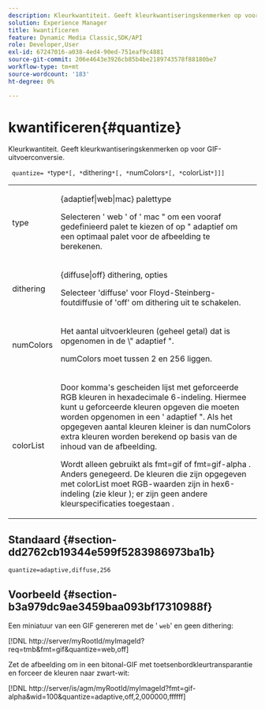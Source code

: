 ```yaml
---
description: Kleurkwantiteit. Geeft kleurkwantiseringskenmerken op voor GIF-uitvoerconversie.
solution: Experience Manager
title: kwantificeren
feature: Dynamic Media Classic,SDK/API
role: Developer,User
exl-id: 67247016-a038-4ed4-90ed-751eaf9c4881
source-git-commit: 206e4643e3926cb85b4be2189743578f88180be7
workflow-type: tm+mt
source-wordcount: '183'
ht-degree: 0%

---
```


# kwantificeren{#quantize}

Kleurkwantiteit. Geeft kleurkwantiseringskenmerken op voor GIF-uitvoerconversie.

` quantize= *`type`*[, *`dithering`*[, *`numColors`*[, *`colorList`*]]]`

<table id="simpletable_6BF155FCB8224E7EBFC8D8375AD26A71"> 
 <tr class="strow"> 
  <td class="stentry"> <p> <span class="codeph"> <span class="varname"> type </span> </span> </p> </td> 
  <td class="stentry"> <p> <span class="codeph"> {adaptief|web|mac} </span> palettype </p> <p>Selecteren ' <span class="codeph"> web </span>' of ' <span class="codeph"> mac </span>" om een vooraf gedefinieerd palet te kiezen of op " <span class="codeph"> adaptief </span>om een optimaal palet voor de afbeelding te berekenen. </p> </td> 
 </tr> 
 <tr class="strow"> 
  <td class="stentry"> <p> <span class="codeph"> <span class="varname"> dithering </span> </span> </p> </td> 
  <td class="stentry"> <p> <span class="codeph"> {diffuse|off} </span> dithering, opties </p> <p>Selecteer 'diffuse' voor Floyd-Steinberg-foutdiffusie of 'off' om dithering uit te schakelen. </p> </td> 
 </tr> 
 <tr class="strow"> 
  <td class="stentry"> <p> <span class="codeph"> <span class="varname"> numColors </span> </span> </p> </td> 
  <td class="stentry"> <p>Het aantal uitvoerkleuren (geheel getal) dat is opgenomen in de \" <span class="codeph"> adaptief </span>". </p> <p> <span class="codeph"> <span class="varname"> numColors </span> </span> moet tussen 2 en 256 liggen. </p> </td> 
 </tr> 
 <tr class="strow"> 
  <td class="stentry"> <p> <span class="codeph"> <span class="varname"> colorList </span> </span> </p> </td> 
  <td class="stentry"> <p>Door komma's gescheiden lijst met geforceerde RGB kleuren in hexadecimale 6-indeling. Hiermee kunt u geforceerde kleuren opgeven die moeten worden opgenomen in een ' <span class="codeph"> adaptief </span>". Als het opgegeven aantal kleuren kleiner is dan <span class="codeph"> numColors </span>extra kleuren worden berekend op basis van de inhoud van de afbeelding. </p> <p>Wordt alleen gebruikt als <span class="codeph"> fmt=gif </span> of <span class="codeph"> fmt=gif-alpha </span>. Anders genegeerd. De kleuren die zijn opgegeven met <span class="codeph"> <span class="varname"> colorList </span> </span> moet RGB-waarden zijn in hex6-indeling (zie <span class="codeph"> kleur </span>); er zijn geen andere kleurspecificaties toegestaan . </p> </td> 
 </tr> 
</table>

## Standaard {#section-dd2762cb19344e599f5283986973ba1b}

`quantize=adaptive,diffuse,256`

## Voorbeeld {#section-b3a979dc9ae3459baa093bf17310988f}

Een miniatuur van een GIF genereren met de &#39; `web`&#39; en geen dithering:

[!DNL http://server/myRootId/myImageId?req=tmb&fmt=gif&quantize=web,off]

Zet de afbeelding om in een bitonal-GIF met toetsenbordkleurtransparantie en forceer de kleuren naar zwart-wit:

[!DNL http://server/is/agm/myRootId/myImageId?fmt=gif-alpha&wid=100&quantize=adaptive,off,2,000000,ffffff]
